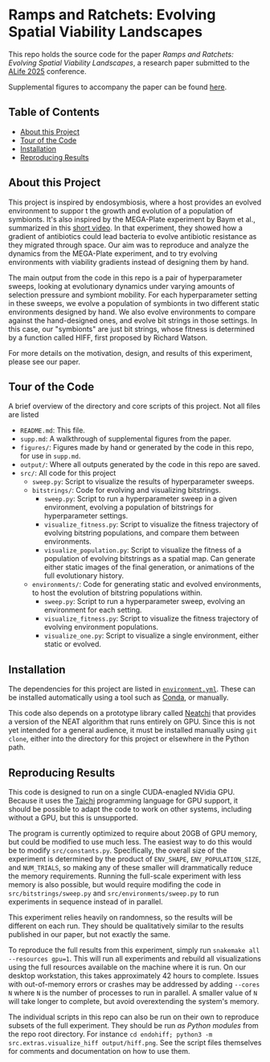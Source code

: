 # Ramps and Ratchets: Evolving Spatial Viability Landscapes

This repo holds the source code for the paper *Ramps and Ratchets: Evolving Spatial Viability Landscapes*, a research paper submitted to the [ALife 2025](https://www.alife-japan.org/alife-2025) conference.

Supplemental figures to accompany the paper can be found [here](./supp.md).

## Table of Contents
- [About this Project](#about-this-project)
- [Tour of the Code](#tour-of-the-code)
- [Installation](#installation)
- [Reproducing Results](#reproducing-results)

## About this Project

This project is inspired by endosymbiosis, where a host provides an evolved environment to suppor t the growth and evolution of a population of symbionts. It's also inspired by the MEGA-Plate experiment by Baym et al., summarized in this [short video](https://www.youtube.com/watch?v=plVk4NVIUh8). In that experiment, they showed how a gradient of antibiotics could lead bacteria to evolve antibiotic resistance as they migrated through space. Our aim was to reproduce and analyze the dynamics from the MEGA-Plate experiment, and to try evolving environments with viability gradients instead of designing them by hand.

The main output from the code in this repo is a pair of hyperparameter sweeps, looking at evolutionary dynamics under varying amounts of selection pressure and symbiont mobility. For each hyperparameter setting in these sweeps, we evolve a population of symbionts in two different static environments designed by hand. We also evolve environments to compare against the hand-designed ones, and evolve bit strings in those settings. In this case, our "symbionts" are just bit strings, whose fitness is determined by a function called HIFF, first proposed by Richard Watson.

For more details on the motivation, design, and results of this experiment, please see our paper.

## Tour of the Code

A brief overview of the directory and core scripts of this project. Not all files are listed

- `README.md`: This file.
- `supp.md`: A walkthrough of supplemental figures from the paper.
- `figures/`: Figures made by hand or generated by the code in this repo, for use in `supp.md`.
- `output/`: Where all outputs generated by the code in this repo are saved.
- `src/`: All code for this project
  - `sweep.py`: Script to visualize the results of hyperparameter sweeps.
  - `bitstrings/`: Code for evolving and visualizing bitstrings.
    - `sweep.py`: Script to run a hyperparameter sweep in a given environment, evolving a population of bitstrings for hyperparameter settings.
    - `visualize_fitness.py`: Script to visualize the fitness trajectory of evolving bitstring populations, and compare them between environments.
    - `visualize_population.py`: Script to visualize the fitness of a population of evolving bitstrings as a spatial map. Can generate either static images of the final generation, or animations of the full evolutionary history.
  - `environments/`: Code for generating static and evolved environments, to host the evolution of bitstring populations within.
    - `sweep.py`: Script to run a hyperparameter sweep, evolving an environment for each setting.
    - `visualize_fitness.py`: Script to visualize the fitness trajectory of evolving environment populations.
    - `visualize_one.py`: Script to visualize a single environment, either static or evolved.


## Installation

The dependencies for this project are listed in [`environment.yml`](./environment.yml). These can be installed automatically using a tool such as [Conda](https://docs.conda.io/projects/conda/en/stable/), or manually.

This code also depends on a prototype library called [Neatchi](https://github.com/ngaylinn/neatchi) that provides a version of the NEAT algorithm that runs entirely on GPU. Since this is not yet intended for a general audience, it must be installed manually using `git clone`, either into the directory for this project or elsewhere in the Python path.

## Reproducing Results

This code is designed to run on a single CUDA-enagled NVidia GPU. Because it uses the [Taichi](https://www.taichi-lang.org/) programming language for GPU support, it should be possible to adapt the code to work on other systems, including without a GPU, but this is unsupported.

The program is currently optimized to require about 20GB of GPU memory, but could be modified to use much less. The easiest way to do this would be to modify `src/constants.py`. Specifically, the overall size of the experiment is determined by the product of `ENV_SHAPE`, `ENV_POPULATION_SIZE`, and `NUM_TRIALS`, so making any of these smaller will drammatically reduce the memory requirements. Running the full-scale experiment with less memory is also possible, but would require modifing the code in `src/bitstrings/sweep.py` and `src/environments/sweep.py` to run experiments in sequence instead of in parallel.

This experiment relies heavily on randomness, so the results will be different on each run. They should be qualitatively similar to the results published in our paper, but not exactly the same.

To reproduce the full results from this experiment, simply run `snakemake all --resources gpu=1`. This will run all experiments and rebuild all visualizations using the full resources available on the machine where it is run. On our desktop workstation, this takes approximately 42 hours to complete. Issues with out-of-memory errors or crashes may be addressed by adding `--cores N` where `N` is the number of processes to run in parallel. A smaller value of `N` will take longer to complete, but avoid overextending the system's memory.

The individual scripts in this repo can also be run on their own to reproduce subsets of the full experiment. They should be run *as Python modules* from the repo root directory. For instance `cd endohiff; python3 -m src.extras.visualize_hiff output/hiff.png`. See the script files themselves for comments and documentation on how to use them.
